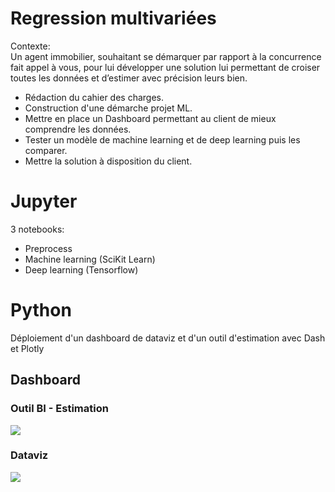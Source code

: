 # Regression multivariées

Contexte:  
Un agent immobilier, souhaitant se démarquer par rapport à la concurrence fait appel à vous,  pour lui développer une solution lui permettant de croiser toutes les données et d’estimer avec précision leurs bien.  

- Rédaction du cahier des charges.    
- Construction d'une démarche projet ML.  
- Mettre en place un Dashboard permettant au client de mieux comprendre les données.  
- Tester un modèle de machine learning et de deep learning puis les comparer.  
- Mettre la solution à disposition du client.

# Jupyter
3 notebooks:
- Preprocess
- Machine learning (SciKit Learn)
- Deep learning (Tensorflow)

# Python
Déploiement d'un dashboard de dataviz et d'un outil d'estimation avec Dash et Plotly

## Dashboard

### Outil BI - Estimation
<img src="https://user-images.githubusercontent.com/74459226/144221357-44c60c4e-c27d-46d2-9b56-61b4c752a69c.png"/>


### Dataviz
<img src="https://user-images.githubusercontent.com/74459226/144221354-7ec4b62d-110a-446d-9c12-f73cb2289d80.png"/>



